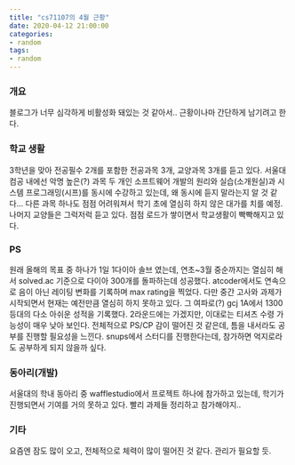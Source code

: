 ```yaml
---
title: "cs71107의 4월 근황"
date: 2020-04-12 21:00:00
categories:
- random
tags:
- random
---
```


### 개요

블로그가 너무 심각하게 비활성화 돼있는 것 같아서..
근황이나마 간단하게 남기려고 한다.

### 학교 생활

3학년을 맞아 전공필수 2개를 포함한 전공과목 3개, 교양과목 3개를 듣고 있다.
서울대 컴공 내에선 악명 높은(?) 과목 두 개인 소프트웨어 개발의 원리와 실습(소개원실)과 시스템 프로그래밍(시프)를 동시에 수강하고 있는데, 왜 동시에 듣지 말라는지 알 것 같다... 다른 과목 하나도 점점 어려워져서 학기 초에 열심히 하지 않은 대가를 치를 예정. 나머지 교양들은 그럭저럭 듣고 있다. 점점 로드가 쌓이면서 학교생활이 빡빡해지고 있다.

### PS

원래 올해의 목표 중 하나가 1일 1다이아 솔브 였는데, 연초~3월 중순까지는 열심히 해서 solved.ac 기준으로 다이아 300개를 돌파하는데 성공했다. atcoder에서도 연속으로 음이 아닌 레이팅 변화를 기록하며 max rating을 찍었다. 
다만 중간 고사와 과제가 시작되면서 현재는 예전만큼 열심히 하지 못하고 있다. 그 여파로(?) gcj 1A에서 1300등대의 다소 아쉬운 성적을 기록했다. 2라운드에는 가겠지만, 이대로는 티셔츠 수령 가능성이 매우 낮아 보인다. 전체적으로 PS/CP 감이 떨어진 것 같은데, 틈을 내서라도 공부를 진행할 필요성을 느낀다. snups에서 스터디를 진행한다는데, 참가하면 억지로라도 공부하게 되지 않을까 싶다.

### 동아리(개발)

서울대의 학내 동아리 중 wafflestudio에서 프로젝트 하나에 참가하고 있는데, 학기가 진행되면서 기여를 거의 못하고 있다. 빨리 과제들 정리하고 참가해야지..

### 기타

요즘엔 잠도 많이 오고, 전체적으로 체력이 많이 떨어진 것 같다. 관리가 필요할 듯.